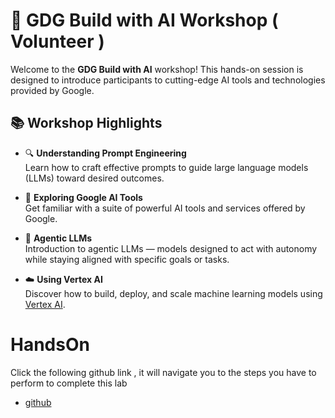 # 🚀 GDG Build with AI Workshop ( Volunteer )

Welcome to the **GDG Build with AI** workshop! This hands-on session is designed to introduce participants to cutting-edge AI tools and technologies provided by Google.

## 📚 Workshop Highlights

- 🔍 **Understanding Prompt Engineering**  
  Learn how to craft effective prompts to guide large language models (LLMs) toward desired outcomes.

- 🤖 **Exploring Google AI Tools**  
  Get familiar with a suite of powerful AI tools and services offered by Google.

- 🧠 **Agentic LLMs**  
  Introduction to agentic LLMs — models designed to act with autonomy while staying aligned with specific goals or tasks.

- ☁️ **Using Vertex AI**  
  Discover how to build, deploy, and scale machine learning models using [Vertex AI](https://cloud.google.com/vertex-ai#common-uses).

# HandsOn

Click the following github link , it will navigate you to the steps you have to perform to complete this lab

- [github](https://github.com/Reshmagvs/gdg_build_with_AI/blob/main/workshop_prompt_design.ipynb](https://github.com/Reshmagvs/gdg_build_with_AI/blob/main/workshop_gdg_prompt_design.ipynb))

